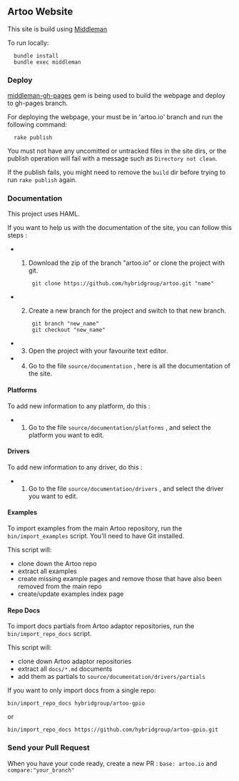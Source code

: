 ## Artoo Website

This site is build using [Middleman](http://middlemanapp.com/basics/getting-started/)  
  
To run locally:  

      bundle install
      bundle exec middleman

### Deploy

[middleman-gh-pages](https://github.com/neo/middleman-gh-pages) gem is being used to build the webpage and deploy to gh-pages branch.  

For deploying the webpage, your must be in 'artoo.io' branch and run the following command:

      rake publish

You must not have any uncomitted or untracked files in the site dirs, or the publish operation will fail with a message such as `Directory not clean`.

If the publish fails, you might need to remove the `build` dir before trying to run `rake publish` again.

### Documentation

This project uses HAML.

If you want to help us with the documentation of the site, you can follow this steps :

- 1) Download the zip of the branch "artoo.io" or clone the project with git.

		  git clone https://github.com/hybridgroup/artoo.git "name"

- 2) Create a new branch for the project and switch to that new branch.

		  git branch "new_name"
		  git checkout "new_name"

- 3) Open the project with your favourite text editor.

- 4) Go to the file `source/documentation` , here is all the documentation of the site.

#### Platforms

To add new information to any platform, do this : 

- 1) Go to the file `source/documentation/platforms` , and select the platform you want to edit.

#### Drivers

To add new information to any driver, do this : 

- 1) Go to the file `source/documentation/drivers` , and select the driver you want to edit.

#### Examples

To import examples from the main Artoo repository, run the `bin/import_examples`
script. You'll need to have Git installed.

This script will:

- clone down the Artoo repo
- extract all examples
- create missing example pages and remove those that have also been removed from the main repo
- create/update examples index page

#### Repo Docs

To import docs partials from Artoo adaptor repositories, run the
`bin/import_repo_docs` script.

This script will:

- clone down Artoo adaptor repositories
- extract all `docs/*.md` documents
- add them as partials to `source/documentation/drivers/partials`

If you want to only import docs from a single repo:

```
bin/import_repo_docs hybridgroup/artoo-gpio
```

or

```
bin/import_repo_docs https://github.com/hybridgroup/artoo-gpio.git
```

### Send your Pull Request

When you have your code ready, create a new PR : `base: artoo.io` and `compare:"your_branch"`
